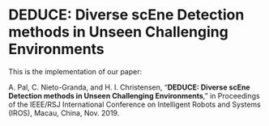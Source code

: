 # DEDUCE: Diverse scEne Detection methods in Unseen Challenging Environments

This is the implementation of our paper:

A. Pal, C. Nieto-Granda, and H. I. Christensen, “**DEDUCE: Diverse scEne Detection methods in Unseen Challenging Environments**,” in Proceedings of the IEEE/RSJ International Conference on Intelligent Robots and Systems (IROS), Macau, China, Nov. 2019.
